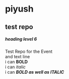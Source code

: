 # piyush
## test repo
##### heading level 6
Test Repo for the Event  
and text line  
i can **BOLD**  
i can *italic*  
i can ***BOLD as well as ITALIC***
